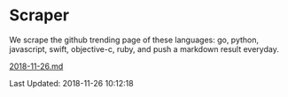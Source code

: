 # Scraper

We scrape the github trending page of these languages: go, python, javascript, swift, objective-c, ruby, and push a markdown result everyday.

[2018-11-26.md](https://github.com/henson/Scraper/blob/master/2018-11-26.md)

Last Updated: 2018-11-26 10:12:18
